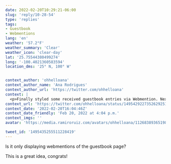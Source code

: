 ```yaml
---
date: 2022-02-20T10:29:21-06:00
slug: 'reply/10-28-54'
type: 'replies'
tags:
- Guestbook
- Webmentions
lang: 'en'
weather: '57.2°F'
weather_summary: 'Clear'
weather_icon: 'clear-day'
lat: '25.75544380499274'
long: '-100.4021360583594'
location_dms: '25° N, 100° W'


context_author: 'ohhelloana'
context_author_name: 'Ana Rodrigues'
context_author_url: 'https://twitter.com/ohhelloana'
context: |
  <p>Finally styled some received guestbook entries via Webmention. Next step is to allow entries to be submitted via a form. </p><p><a href="https://t.co/vW6aM34XmA">https://t.co/vW6aM34XmA</a> </p>
context_url: 'https://twitter.com/ohhelloana/status/1495429227352629251'
context_date: '2022-02-20T16:04:46Z'
context_date_friendly: 'Feb 20, 2022 at 4:04 p.m.'
context_imgs: ''
avatar: 'https://media.ramiroruiz.com/avatars/ohhelloana/1126838936519815168/F4HZ_Fmu_bigger.jpg'

tweet_id: '1495435255511228419'
---
```

Is it only displaying webmentions of the guestbook page?

This is a great idea, congrats!